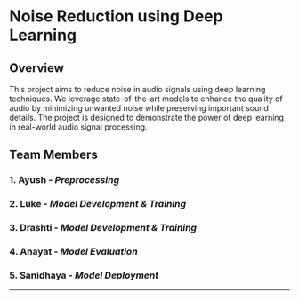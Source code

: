 # Noise Reduction using Deep Learning

## Overview

This project aims to reduce noise in audio signals using deep learning techniques. We leverage state-of-the-art models to enhance the quality of audio by minimizing unwanted noise while preserving important sound details. The project is designed to demonstrate the power of deep learning in real-world audio signal processing.

## Team Members

### 1. **Ayush** - *Preprocessing*

### 2. **Luke** - *Model Development & Training*

### 3. **Drashti** - *Model Development & Training*

### 4. **Anayat** - *Model Evaluation*

### 5. **Sanidhaya** - *Model Deployment*

---

